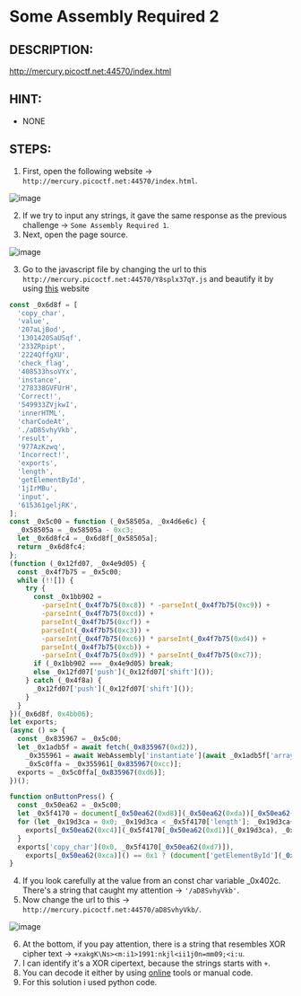 # Some Assembly Required 2
## DESCRIPTION:
http://mercury.picoctf.net:44570/index.html
## HINT:
- NONE
## STEPS:
1. First, open the following website -> `http://mercury.picoctf.net:44570/index.html`.

![image](https://user-images.githubusercontent.com/70703371/176900866-7605950c-5685-493e-9f5e-b9848fa23ffa.png)

2. If we try to input any strings, it gave the same response as the previous challenge -> `Some Assembly Required 1`.
3. Next, open the page source.

![image](https://user-images.githubusercontent.com/70703371/176901066-9495428e-156d-4739-8ab5-4f1bb61ca527.png)

3. Go to the javascript file by changing the url to this `http://mercury.picoctf.net:44570/Y8splx37qY.js` and beautify it by using [this](https://beautifier.io/) website

```javascript
const _0x6d8f = [
  'copy_char',
  'value',
  '207aLjBod',
  '1301420SaUSqf',
  '233ZRpipt',
  '2224QffgXU',
  'check_flag',
  '408533hsoVYx',
  'instance',
  '278338GVFUrH',
  'Correct!',
  '549933ZVjkwI',
  'innerHTML',
  'charCodeAt',
  './aD8SvhyVkb',
  'result',
  '977AzKzwq',
  'Incorrect!',
  'exports',
  'length',
  'getElementById',
  '1jIrMBu',
  'input',
  '615361geljRK',
];
const _0x5c00 = function (_0x58505a, _0x4d6e6c) {
  _0x58505a = _0x58505a - 0xc3;
  let _0x6d8fc4 = _0x6d8f[_0x58505a];
  return _0x6d8fc4;
};
(function (_0x12fd07, _0x4e9d05) {
  const _0x4f7b75 = _0x5c00;
  while (!![]) {
    try {
      const _0x1bb902 =
        -parseInt(_0x4f7b75(0xc8)) * -parseInt(_0x4f7b75(0xc9)) +
        -parseInt(_0x4f7b75(0xcd)) +
        parseInt(_0x4f7b75(0xcf)) +
        parseInt(_0x4f7b75(0xc3)) +
        -parseInt(_0x4f7b75(0xc6)) * parseInt(_0x4f7b75(0xd4)) +
        parseInt(_0x4f7b75(0xcb)) +
        -parseInt(_0x4f7b75(0xd9)) * parseInt(_0x4f7b75(0xc7));
      if (_0x1bb902 === _0x4e9d05) break;
      else _0x12fd07['push'](_0x12fd07['shift']());
    } catch (_0x4f8a) {
      _0x12fd07['push'](_0x12fd07['shift']());
    }
  }
})(_0x6d8f, 0x4bb06);
let exports;
(async () => {
  const _0x835967 = _0x5c00;
  let _0x1adb5f = await fetch(_0x835967(0xd2)),
    _0x355961 = await WebAssembly['instantiate'](await _0x1adb5f['arrayBuffer']()),
    _0x5c0ffa = _0x355961[_0x835967(0xcc)];
  exports = _0x5c0ffa[_0x835967(0xd6)];
})();

function onButtonPress() {
  const _0x50ea62 = _0x5c00;
  let _0x5f4170 = document[_0x50ea62(0xd8)](_0x50ea62(0xda))[_0x50ea62(0xc5)];
  for (let _0x19d3ca = 0x0; _0x19d3ca < _0x5f4170['length']; _0x19d3ca++) {
    exports[_0x50ea62(0xc4)](_0x5f4170[_0x50ea62(0xd1)](_0x19d3ca), _0x19d3ca);
  }
  exports['copy_char'](0x0, _0x5f4170[_0x50ea62(0xd7)]),
    exports[_0x50ea62(0xca)]() == 0x1 ? (document['getElementById'](_0x50ea62(0xd3))[_0x50ea62(0xd0)] = _0x50ea62(0xce)) : (document[_0x50ea62(0xd8)](_0x50ea62(0xd3))['innerHTML'] = _0x50ea62(0xd5));
}

```

4. If you look carefully at the value from an const char variable _0x402c. There's a string that caught my attention -> `'/aD8SvhyVkb'`.
5. Now change the url to this ->  `http://mercury.picoctf.net:44570/aD8SvhyVkb/`.

![image](https://user-images.githubusercontent.com/70703371/176902945-2b9a7fa0-a13a-4846-a010-ffed2026d7bc.png)

6. At the bottom, if you pay attention, there is a string that resembles XOR cipher text -> `+xakgK\Ns><m:i1>1991:nkjl<ii1j0n=mm09;<i:u`.
7. I can identify it's a XOR cipertext, because the strings starts with `+`.
8. You can decode it either by using [online](https://www.dcode.fr/xor-cipher) tools or manual code.
9. For this solution i used python code.



